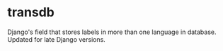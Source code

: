 transdb
=======

Django's field that stores labels in more than one language in database. Updated for late Django versions.
